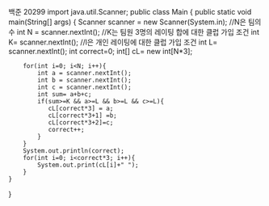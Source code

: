 백준 20299
import java.util.Scanner;
public class Main
{
	public static void main(String[] args) {
		Scanner scanner = new Scanner(System.in);
		//N은 팀의 수
		int N = scanner.nextInt();
	    //K는 팀원 3명의 레이팅 합에 대한 클럽 가입 조건
	    int K= scanner.nextInt();
	    //l은 개인 레이팅에 대한 클럽 가입 조건
	    int L= scanner.nextInt();
	    int correct=0;
	    int[] cL= new int[N*3];
	    
	    for(int i=0; i<N; i++){
	        int a = scanner.nextInt();
	        int b = scanner.nextInt();
	        int c = scanner.nextInt();
	        int sum= a+b+c;
	        if(sum>=K && a>=L && b>=L && c>=L){
	           cL[correct*3] = a;
	           cL[correct*3+1] =b;
	           cL[correct*3+2]=c;
	           correct++;
	        }
	    }
	    System.out.println(correct);
	    for(int i=0; i<correct*3; i++){
	        System.out.print(cL[i]+" ");
	    }
	}
}